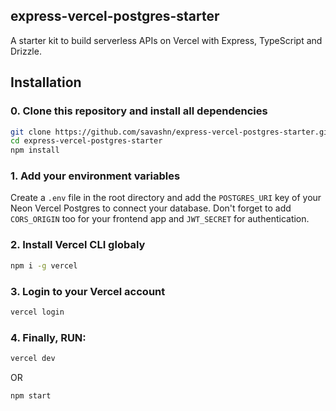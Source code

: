 ## express-vercel-postgres-starter

A starter kit to build serverless APIs on Vercel with Express, TypeScript and Drizzle.

## Installation

### 0. Clone this repository and install all dependencies

```sh
git clone https://github.com/savashn/express-vercel-postgres-starter.git
cd express-vercel-postgres-starter
npm install
```

### 1. Add your environment variables

Create a `.env` file in the root directory and add the `POSTGRES_URI` key of your Neon Vercel Postgres to connect your database. Don't forget to add `CORS_ORIGIN` too for your frontend app and `JWT_SECRET` for authentication.

### 2. Install Vercel CLI globaly

```sh
npm i -g vercel
```

### 3. Login to your Vercel account

```sh
vercel login
```

### 4. Finally, RUN:

```sh
vercel dev
```

OR

```sh
npm start
```
